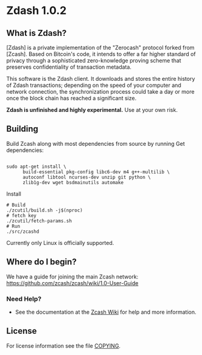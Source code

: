 Zdash 1.0.2
===========

What is Zdash?
--------------

[Zdash] is a private implementation of the "Zerocash" protocol forked from [Zcash].
Based on Bitcoin's code, it intends to offer a far higher standard of privacy
through a sophisticated zero-knowledge proving scheme that preserves
confidentiality of transaction metadata. 

This software is the Zdash client. It downloads and stores the entire history
of Zdash transactions; depending on the speed of your computer and network
connection, the synchronization process could take a day or more once the
block chain has reached a significant size.


**Zdash is unfinished and highly experimental.** Use at your own risk.


Building
--------

Build Zcash along with most dependencies from source by running
Get dependencies:
```{r, engine='bash'}

sudo apt-get install \
      build-essential pkg-config libc6-dev m4 g++-multilib \
      autoconf libtool ncurses-dev unzip git python \
      zlib1g-dev wget bsdmainutils automake
```

Install
```{r, engine='bash'}
# Build
./zcutil/build.sh -j$(nproc)
# fetch key
./zcutil/fetch-params.sh
# Run
./src/zcashd
```


Currently only Linux is officially supported.

Where do I begin?
-----------------
We have a guide for joining the main Zcash network:
https://github.com/zcash/zcash/wiki/1.0-User-Guide

### Need Help?

* See the documentation at the [Zcash Wiki](https://github.com/zcash/zcash/wiki)
  for help and more information.


License
-------

For license information see the file [COPYING](COPYING).
